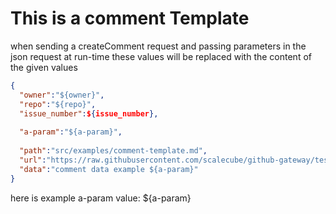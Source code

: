 # This is a comment Template

when sending a createComment request and passing parameters in the json request at run-time these values will be replaced with the content of the given values

```json
{
  "owner":"${owner}",
  "repo":"${repo}",
  "issue_number":${issue_number},
  
  "a-param":"${a-param}",
  
  "path":"src/examples/comment-template.md",
  "url":"https://raw.githubusercontent.com/scalecube/github-gateway/test1/src/examples/comment-template.md",
  "data":"comment data example ${a-param}"
}

```
here is example a-param value: ${a-param} 

